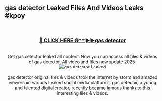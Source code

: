 ## gas detector Leaked Files And Videos Leaks #kpoy
<br>
<div align="center">
<h3><a href="https://watchclip.my.id/gas detector" rel="nofollow">🔴 CLICK HERE 🌐==►►gas detector</a></h3>
<br>
Get gas detector leaked all content. Now you can access all files & videos of gas detector. All video and files new update 2025!
<br>
<a href="https://watchclip.my.id/gas detector" rel="nofollow" data-target="animated-image.originalLink"><img src="https://i.ibb.co.com/WyWwxjT/player-gif2.gif" alt="gas detector Leaked" style="max-width: 100%; display: inline-block;" data-target="animated-image.originalImage"></a>
<br><br>
gas detector original files & videos took the internet by storm and amazed viewers on various Leaked social media platforms. gas detector, a young and talented digital creator, recently became famous thanks to this interesting files & videos.
</div>
<br>